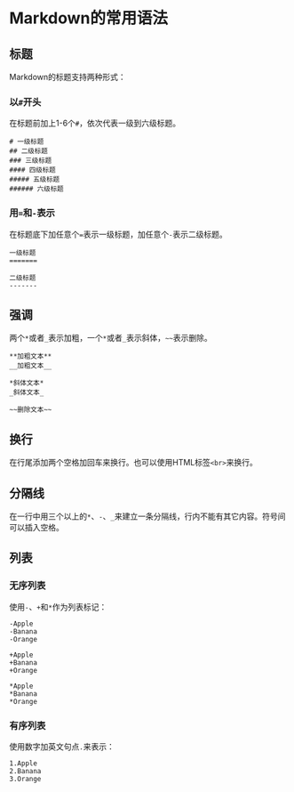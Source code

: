 # Markdown的常用语法

## 标题
Markdown的标题支持两种形式：  
### 以`#`开头
在标题前加上1-6个`#`，依次代表一级到六级标题。
```
# 一级标题
## 二级标题
### 三级标题
#### 四级标题
##### 五级标题
###### 六级标题
```
### 用`=`和`-`表示
在标题底下加任意个`=`表示一级标题，加任意个`-`表示二级标题。
```
一级标题
=======

二级标题
-------
```
## 强调
两个`*`或者`_`表示加粗，一个`*`或者`_`表示斜体，`~~`表示删除。
```
**加粗文本**
__加粗文本__

*斜体文本*
_斜体文本_

~~删除文本~~
```
## 换行
在行尾添加两个空格加回车来换行。也可以使用HTML标签`<br>`来换行。

## 分隔线
在一行中用三个以上的`*`、`-`、`_`来建立一条分隔线，行内不能有其它内容。符号间可以插入空格。  

## 列表
### 无序列表
使用`-`、`+`和`*`作为列表标记：
```
-Apple
-Banana
-Orange

+Apple
+Banana
+Orange

*Apple
*Banana
*Orange
```
### 有序列表
使用数字加英文句点`.`来表示：
```
1.Apple
2.Banana
3.Orange
```
